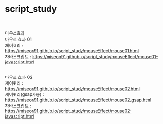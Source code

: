 # script_study
<br><br>
마우스효과 <br>
마우스 효과 01 <br>
제이쿼리 : https://miseon91.github.io/script_study/mouseEffect/mouse01.html <br>
자바스크립트 : https://miseon91.github.io/script_study/mouseEffect/mouse01-javascript.html <br><br>

마우스 효과 02 <br>
제이쿼리 : https://miseon91.github.io/script_study/mouseEffect/mouse02.html <br>
제이쿼리(gsap사용) : https://miseon91.github.io/script_study/mouseEffect/mouse02_gsap.html <br>
자바스크립트 : https://miseon91.github.io/script_study/mouseEffect/mouse02-javascript.html <br>

